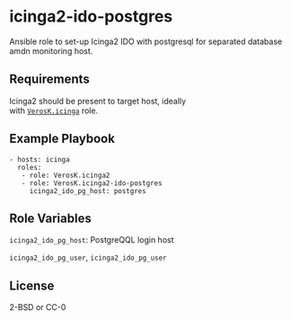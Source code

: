 # icinga2-ido-postgres

Ansible role to set-up Icinga2 IDO with postgresql for separated
database amdn monitoring host.

## Requirements

Icinga2 should be present to target host, ideally  
with [`VerosK.icinga`][role] role.

## Example Playbook
    
    - hosts: icinga
      roles:
       - role: VerosK.icinga2
       - role: VerosK.icinga2-ido-postgres
         icinga2_ido_pg_host: postgres


Role Variables
--------------

 `icinga2_ido_pg_host`:  PostgreQQL login host
 
 `icinga2_ido_pg_user`, `icinga2_ido_pg_user`   

License
-------

2-BSD or CC-0


[role]: https://galaxy.ansible.com/VerosK/icinga2/